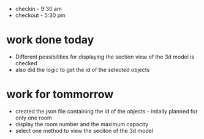 -  checkin - 9:30 am
-  checkout - 5:30 pm

# work done today 
* Different possibilities for displaying the section view of the 3d model is checked
* also did the logic to get the id of the selected objects 

# work for tommorrow 
* created the json file containing the id of the objects - intially planned for only one room
* display the room number and the maximum capacity
* select one method to view the seciton of the 3d model

